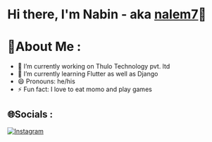 # Hi there, I'm Nabin - aka [nalem7](https://www.instagram.com/_nalem7)👋

# 💫About Me :

- 🔭 I’m currently working on Thulo Technology pvt. ltd
- 🌱 I’m currently learning Flutter as well as Django
- 😄 Pronouns: he/his
- ⚡ Fun fact: I love to eat momo and play games

## 🌐Socials :
[![Instagram](https://img.shields.io/badge/Instagram-%23E4405F.svg?logo=Instagram&logoColor=white)](https://www.instagram.com/_nalem7)

